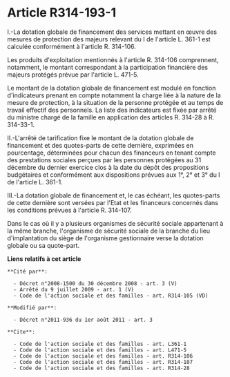 # Article R314-193-1

I.-La dotation globale de financement des services mettant en œuvre des mesures de protection des majeurs relevant du I de
l'article L. 361-1 est calculée conformément à l'article R. 314-106. 

Les produits d'exploitation mentionnés à l'article R. 314-106 comprennent, notamment, le montant correspondant à la
participation financière des majeurs protégés prévue par l'article L. 471-5. 

Le montant de la dotation globale de financement est modulé en fonction d'indicateurs prenant en compte notamment la charge
liée à la nature de la mesure de protection, à la situation de la personne protégée et au temps de travail effectif des
personnels. La liste des indicateurs est fixée par arrêté du ministre chargé de la famille en application des articles R.
314-28 à R. 314-33-1. 

II.-L'arrêté de tarification fixe le montant de la dotation globale de financement et des quotes-parts de cette dernière,
exprimées en pourcentage, déterminées pour chacun des financeurs en tenant compte des prestations sociales perçues par les
personnes protégées au 31 décembre du dernier exercice clos à la date du dépôt des propositions budgétaires et conformément
aux dispositions prévues aux 1°, 2° et 3° du I de l'article L. 361-1. 

III.-La dotation globale de financement et, le cas échéant, les quotes-parts de cette dernière sont versées par l'Etat et les
financeurs concernés dans les conditions prévues à l'article R. 314-107. 

Dans le cas où il y a plusieurs organismes de sécurité sociale appartenant à la même branche, l'organisme de sécurité sociale
de la branche du lieu d'implantation du siège de l'organisme gestionnaire verse la dotation globale ou sa quote-part.

**Liens relatifs à cet article**

	**Cité par**:

	  - Décret n°2008-1500 du 30 décembre 2008 - art. 3 (V)
	  - Arrêté du 9 juillet 2009 - art. 1 (V)
	  - Code de l'action sociale et des familles - art. R314-105 (VD)

	**Modifié par**:

	  - Décret n°2011-936 du 1er août 2011 - art. 3

	**Cite**:

	  - Code de l'action sociale et des familles - art. L361-1
	  - Code de l'action sociale et des familles - art. L471-5
	  - Code de l'action sociale et des familles - art. R314-106
	  - Code de l'action sociale et des familles - art. R314-107
	  - Code de l'action sociale et des familles - art. R314-28
